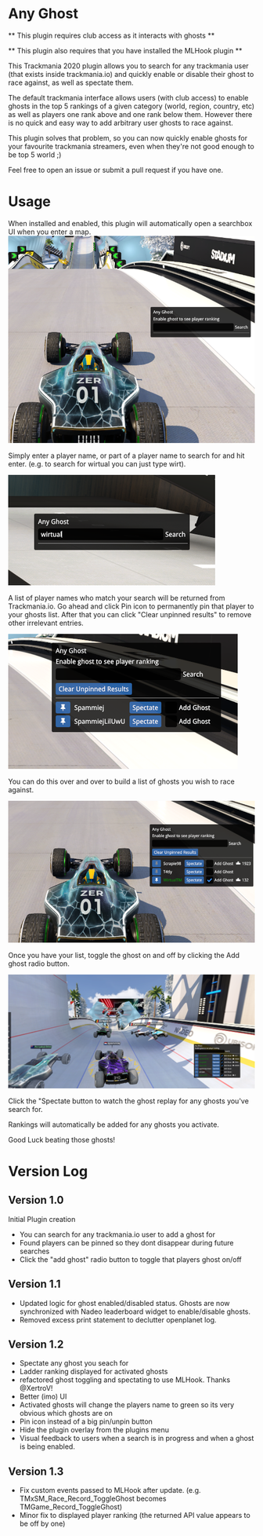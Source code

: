 # Any Ghost
** This plugin requires club access as it interacts with ghosts **

** This plugin also requires that you have installed the MLHook plugin **

This Trackmania 2020 plugin allows you to search for any trackmania user (that exists inside trackmania.io) and quickly enable or disable their ghost to race against, as well as spectate them.

The default trackmania interface allows users (with club access) to enable ghosts in the top 5 rankings of a given category (world, region, country, etc) as well as players one rank above and one rank below them.
However there is no quick and easy way to add arbitrary user ghosts to race against.

This plugin solves that problem, so you can now quickly enable ghosts for your favourite trackmania streamers, even when they're not good enough to be top 5 world ;)

Feel free to open an issue or submit a pull request if you have one.

# Usage

When installed and enabled, this plugin will automatically open a searchbox UI when you enter a map.
![](images/any_ghost_initial_window.png)

Simply enter a player name, or part of a player name to search for and hit enter. (e.g. to search for wirtual you can just type wirt).

![](images/any_ghost_search.png)

A list of player names who match your search will be returned from Trackmania.io.
Go ahead and click Pin icon to permanently pin that player to your ghosts list.
After that you can click "Clear unpinned results" to remove other irrelevant entries.

![](images/any_ghost_search_results.png)

You can do this over and over to build a list of ghosts you wish to race against.

![](images/any_ghost_pinned_players.png)

Once you have your list, toggle the ghost on and off by clicking the Add ghost radio button.

![](images/ghosts.png)


Click the "Spectate button to watch the ghost replay for any ghosts you've search for.

Rankings will automatically be added for any ghosts you activate.

Good Luck beating those ghosts!

# Version Log

## Version 1.0
Initial Plugin creation
- You can search for any trackmania.io user to add a ghost for
- Found players can be pinned so they dont disappear during future searches
- Click the "add ghost" radio button to toggle that players ghost on/off


## Version 1.1
- Updated logic for ghost enabled/disabled status. Ghosts are now synchronized with Nadeo leaderboard widget to enable/disable ghosts.
- Removed excess print statement to declutter openplanet log.

## Version 1.2
- Spectate any ghost you seach for
- Ladder ranking displayed for activated ghosts
- refactored ghost toggling and spectating to use MLHook. Thanks @XertroV!
- Better (imo) UI
- Activated ghosts will change the players name to green so its very obvious which ghosts are on
- Pin icon instead of a big pin/unpin button 
- Hide the plugin overlay from the plugins menu
- Visual feedback to users when a search is in progress and when a ghost is being enabled.

## Version 1.3
- Fix custom events passed to MLHook after update. (e.g. TMxSM_Race_Record_ToggleGhost becomes TMGame_Record_ToggleGhost)
- Minor fix to displayed player ranking (the returned API value appears to be off by one)